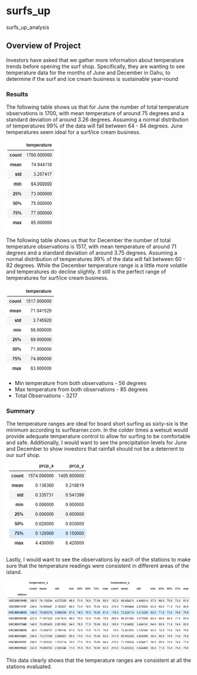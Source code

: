# surfs_up
surfs_up_analysis

 ## Overview of Project
Investors have asked that we gather more information about temperature trends before opening the surf shop. Specifically, they are wanting to see temperature data for the months of June and December in Oahu, to determine if the surf and ice cream business is sustainable year-round

### Results
The following table shows us that for June the number of total temperature observations is 1700, with mean temperature of around 75 degrees and a standard deviation of around 3.26 degrees. Assuming a normal distribution of temperatures 99% of the data will fall between 64 - 84 degrees. June temperatures seem ideal for a surf/ice cream business. 

![JuneTemps](https://github.com/john10roberts/surfs_up/blob/main/Resources/JuneTemps.png)

The following table shows us that for December the number of total temperature observations is 1517, with mean temperature of around 71 degrees and a standard deviation of around 3.75 degrees. Assuming a normal distribution of temperatures 99% of the data will fall between 60 - 82 degrees. While the December temperature range is a little more volatile and temperatures do decline slightly. It still is the perfect range of temperatures for surf/ice cream business. 

![DecTemps](https://github.com/john10roberts/surfs_up/blob/main/Resources/DecemberTemps.png)


- Min temperature from both observations - 56 degrees
- Max temperature from both observations - 85 degrees
- Total Observations - 3217

### Summary
The temperature ranges are ideal for board short surfing as sixty-six is the minimum according to surflearner.com. In the colder times a wetsuit would provide adequate temperature control to allow for surfing to be comfortable and safe. Additionally, I would want to see the precipitation levels for June and December to show investors that rainfall should not be a deterrent to our surf shop.

![junedecrain](https://github.com/john10roberts/surfs_up/blob/main/Resources/julydecrain.png)

Lastly, I would want to see the observations by each of the stations to make sure that the temperature readings were consistent in different areas of the island. 

![junedecTempsbyStation](https://github.com/john10roberts/surfs_up/blob/main/Resources/junedectempsbystation.png)

This data clearly shows that the temperature ranges are consistent at all the stations evaluated. 
